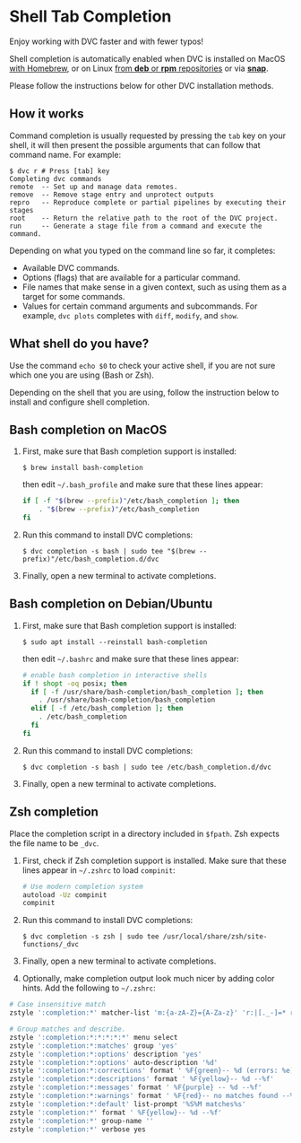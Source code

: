 # Shell Tab Completion

Enjoy working with DVC faster and with fewer typos!

Shell completion is automatically enabled when DVC is installed on MacOS
[with Homebrew](/doc/install/macos#install-with-brew), or on Linux
[from **deb** or **rpm** repositories](/doc/install/linux#install-from-repository)
or via [**snap**](/doc/install/linux#install-with-snap).

Please follow the instructions below for other DVC installation methods.

## How it works

Command completion is usually requested by pressing the `tab` key on your shell,
it will then present the possible arguments that can follow that command name.
For example:

```dvc
$ dvc r # Press [tab] key
Completing dvc commands
remote  -- Set up and manage data remotes.
remove  -- Remove stage entry and unprotect outputs
repro   -- Reproduce complete or partial pipelines by executing their stages
root    -- Return the relative path to the root of the DVC project.
run     -- Generate a stage file from a command and execute the command.
```

Depending on what you typed on the command line so far, it completes:

- Available DVC commands.
- Options (flags) that are available for a particular command.
- File names that make sense in a given context, such as using them as a target
  for some commands.
- Values for certain command arguments and subcommands. For example, `dvc plots`
  completes with `diff`, `modify`, and `show`.

## What shell do you have?

Use the command `echo $0` to check your active shell, if you are not sure which
one you are using (Bash or Zsh).

Depending on the shell that you are using, follow the instruction below to
install and configure shell completion.

## Bash completion on MacOS

1. First, make sure that Bash completion support is installed:

   ```dvc
   $ brew install bash-completion
   ```

   then edit `~/.bash_profile` and make sure that these lines appear:

   ```bash
   if [ -f "$(brew --prefix)"/etc/bash_completion ]; then
       . "$(brew --prefix)"/etc/bash_completion
   fi
   ```

2. Run this command to install DVC completions:

   ```dvc
   $ dvc completion -s bash | sudo tee "$(brew --prefix)"/etc/bash_completion.d/dvc
   ```

3. Finally, open a new terminal to activate completions.

## Bash completion on Debian/Ubuntu

1. First, make sure that Bash completion support is installed:

   ```dvc
   $ sudo apt install --reinstall bash-completion
   ```

   then edit `~/.bashrc` and make sure that these lines appear:

   ```bash
   # enable bash completion in interactive shells
   if ! shopt -oq posix; then
     if [ -f /usr/share/bash-completion/bash_completion ]; then
       . /usr/share/bash-completion/bash_completion
     elif [ -f /etc/bash_completion ]; then
       . /etc/bash_completion
     fi
   fi
   ```

2. Run this command to install DVC completions:

   ```dvc
   $ dvc completion -s bash | sudo tee /etc/bash_completion.d/dvc
   ```

3. Finally, open a new terminal to activate completions.

## Zsh completion

Place the completion script in a directory included in `$fpath`. Zsh expects the
file name to be `_dvc`.

1. First, check if Zsh completion support is installed. Make sure that these
   lines appear in `~/.zshrc` to load `compinit`:

   ```bash
   # Use modern completion system
   autoload -Uz compinit
   compinit
   ```

2. Run this command to install DVC completions:

   ```dvc
   $ dvc completion -s zsh | sudo tee /usr/local/share/zsh/site-functions/_dvc
   ```

3. Finally, open a new terminal to activate completions.

4. Optionally, make completion output look much nicer by adding color hints. Add
   the following to `~/.zshrc`:

```bash
# Case insensitive match
zstyle ':completion:*' matcher-list 'm:{a-zA-Z}={A-Za-z}' 'r:|[._-]=* r:|=*' 'l:|=* r:|=*'

# Group matches and describe.
zstyle ':completion:*:*:*:*:*' menu select
zstyle ':completion:*:matches' group 'yes'
zstyle ':completion:*:options' description 'yes'
zstyle ':completion:*:options' auto-description '%d'
zstyle ':completion:*:corrections' format ' %F{green}-- %d (errors: %e) --%f'
zstyle ':completion:*:descriptions' format ' %F{yellow}-- %d --%f'
zstyle ':completion:*:messages' format ' %F{purple} -- %d --%f'
zstyle ':completion:*:warnings' format ' %F{red}-- no matches found --%f'
zstyle ':completion:*:default' list-prompt '%S%M matches%s'
zstyle ':completion:*' format ' %F{yellow}-- %d --%f'
zstyle ':completion:*' group-name ''
zstyle ':completion:*' verbose yes
```
